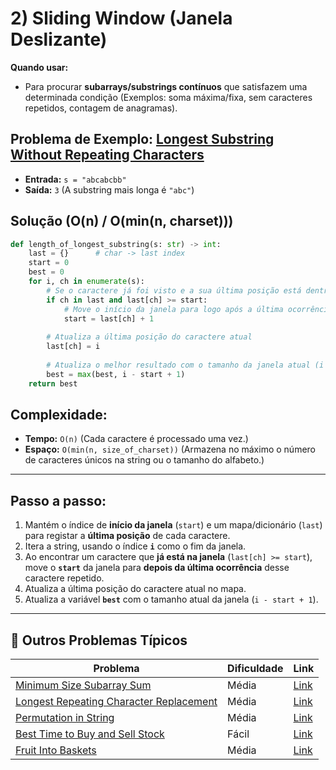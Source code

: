 # 2) Sliding Window (Janela Deslizante)

**Quando usar:**

* Para procurar **subarrays/substrings contínuos** que satisfazem uma determinada condição (Exemplos: soma máxima/fixa, sem caracteres repetidos, contagem de anagramas).

## Problema de Exemplo: [Longest Substring Without Repeating Characters](https://leetcode.com/problems/longest-substring-without-repeating-characters/)

* **Entrada:** `s = "abcabcbb"`
* **Saída:** `3` (A substring mais longa é `"abc"`)

## Solução (O(n) / O(min(n, charset)))

```python
def length_of_longest_substring(s: str) -> int:
    last = {}      # char -> last index
    start = 0
    best = 0
    for i, ch in enumerate(s):
        # Se o caractere já foi visto e a sua última posição está dentro da janela [start, i)
        if ch in last and last[ch] >= start:
            # Move o início da janela para logo após a última ocorrência do caractere
            start = last[ch] + 1
        
        # Atualiza a última posição do caractere atual
        last[ch] = i
        
        # Atualiza o melhor resultado com o tamanho da janela atual (i - start + 1)
        best = max(best, i - start + 1)
    return best
```

## Complexidade:

* **Tempo:** `O(n)` (Cada caractere é processado uma vez.)
* **Espaço:** `O(min(n, size_of_charset))` (Armazena no máximo o número de caracteres únicos na string ou o tamanho do alfabeto.)

---

## Passo a passo:

1.  Mantém o índice de **início da janela** (`start`) e um mapa/dicionário (`last`) para registar a **última posição** de cada caractere.
2.  Itera a string, usando o índice **`i`** como o fim da janela.
3.  Ao encontrar um caractere que **já está na janela** (`last[ch] >= start`), move o **`start`** da janela para **depois da última ocorrência** desse caractere repetido.
4.  Atualiza a última posição do caractere atual no mapa.
5.  Atualiza a variável **`best`** com o tamanho atual da janela (`i - start + 1`).

---

## 🎯 Outros Problemas Típicos

| Problema | Dificuldade | Link |
|----------|-------------|------|
| [Minimum Size Subarray Sum](https://leetcode.com/problems/minimum-size-subarray-sum/) | Média | [Link](https://leetcode.com/problems/minimum-size-subarray-sum/) |
| [Longest Repeating Character Replacement](https://leetcode.com/problems/longest-repeating-character-replacement/) | Média | [Link](https://leetcode.com/problems/longest-repeating-character-replacement/) |
| [Permutation in String](https://leetcode.com/problems/permutation-in-string/) | Média | [Link](https://leetcode.com/problems/permutation-in-string/) |
| [Best Time to Buy and Sell Stock](https://leetcode.com/problems/best-time-to-buy-and-sell-stock/) | Fácil | [Link](https://leetcode.com/problems/best-time-to-buy-and-sell-stock/) |
| [Fruit Into Baskets](https://leetcode.com/problems/fruit-into-baskets/) | Média | [Link](https://leetcode.com/problems/fruit-into-baskets/) |